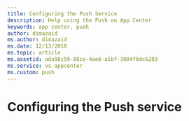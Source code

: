 ```yaml
---
title: Configuring the Push Service
description: Help using the Push on App Center
keywords: app center, push
author: dimazaid
ms.author: dimazaid
ms.date: 12/13/2018
ms.topic: article
ms.assetid: ada98c59-08ce-4ae6-a5bf-3084f0dc6203
ms.service: vs-appcenter
ms.custom: push
---
```


# Configuring the Push service

